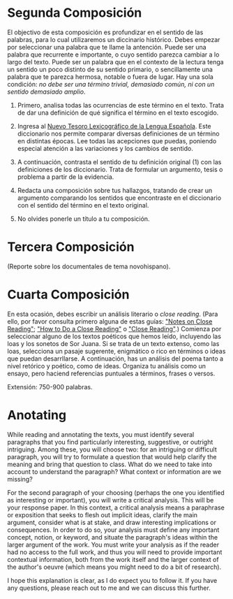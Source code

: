 # Segunda Composición

El objectivo de esta composición es profundizar en el sentido de las palabras, para lo cual utilizaremos un diccinario histórico. Debes empezar por seleccionar una palabra que te llame la antención. Puede ser una palabra que recurrente e importante, o cuyo sentido parezca cambiar a lo largo del texto. Puede ser un palabra que en el contexto de la lectura tenga un sentido un poco distinto de su sentido primario, o sencillamente una palabra que te parezca hermosa, notable o fuera de lugar. Hay una sola condición: *no debe ser una término trivial, demasiado común, ni con un sentido demasiado amplio*.

1. Primero, analisa todas las ocurrencias de este término en el texto. Trata de dar una definición de qué significa el término en el texto escogido.
2. Ingresa al [Nuevo Tesoro Lexicográfico de la Lengua Española](http://ntlle.rae.es/ntlle/SrvltGUILoginNtlle). Este diccionario nos permite comparar diversas definiciones de un término en distintas épocas. Lee todas las acepciones que puedas, poniendo especial atención a las variaciones y los cambios de sentido.
3. A continuación, contrasta el sentido de tu definición original (1) con las definiciones de los diccionario. Trata de formular un argumento, tesis o problema a partir de la evidencia.
4. Redacta una composición sobre tus hallazgos, tratando de crear un argumento comparando los sentidos que encontraste en el diccionario con el sentido del término en el texto original.

4. No olvides ponerle un título a tu composición.

# Tercera Composición

(Reporte sobre los documentales de tema novohispano).

# Cuarta Composición

En esta ocasión, debes escribir un análisis literario o *close reading*. (Para ello, por favor consulta primero alguna de estas guías: ["Notes on Close Reading"](https://drive.google.com/file/d/1LUr8_rCby7gGPWNbtF5unm52hr5_KoLr/view?usp=sharing); ["How to Do a Close Reading"](https://drive.google.com/file/d/1fTVtJ3V1ghALOeWAGlDq7ZxT9qWCnlpx/view?usp=sharing) o ["Close Reading"](https://owl.purdue.edu/owl/subject_specific_writing/writing_in_literature/writing_about_fiction/index.html).) Comienza por seleccionar alguno de los textos poéticos que hemos leído, incluyendo las loas y los sonetos de Sor Juana. Si se trata de un texto extenso, como las loas, selecciona un pasaje sugerente, enigmático o rico en términos o ideas que puedan desarrllarse. A continuación, has un análisis del poema tanto a nivel retórico y poético, como de ideas. Organiza tu análisis como un ensayo, pero haciend referencias puntuales a términos, frases o versos. 

Extensión: 750-900 palabras. 

# Anotating

While reading and annotating the texts, you must identify several paragraphs that you find particularly interesting, suggestive, or outright intriguing. Among these, you will choose two: for an intriguing or difficult paragraph, you will try to formulate a question that would help clarify the meaning and bring that question to class. What do we need to take into account to understand the paragraph? What context or information are we missing?

For the second paragraph of your choosing (perhaps the one you identified as interesting or important), you will write a critical analysis. This will be your response paper. In this context, a critical analysis means a paraphrase or exposition that seeks to flesh out implicit ideas, clarify the main argument, consider what is at stake, and draw interesting implications or consequences. In order to do so, your analysis must define any important concept, notion, or keyword, and situate the paragraph's ideas within the larger argument of the work. You must write your analysis as if the reader had no access to the full work, and thus you will need to provide important contextual information, both from the work itself and the larger context of the author's oeuvre (which means you might need to do a bit of research).

I hope this explanation is clear, as I do expect you to follow it. If you have any questions, please reach out to me and we can discuss this further.
